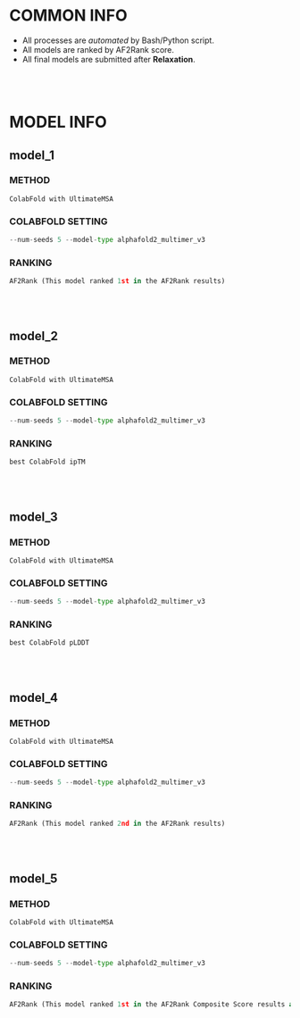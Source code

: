 # COMMON INFO
* All processes are *automated* by Bash/Python script.
* All models are ranked by AF2Rank score.
* All final models are submitted after **Relaxation**.
<br/>
<br/>

# MODEL INFO
## model_1
### METHOD
    ColabFold with UltimateMSA
### COLABFOLD SETTING
```python
--num-seeds 5 --model-type alphafold2_multimer_v3
```
### RANKING
```python
AF2Rank (This model ranked 1st in the AF2Rank results)
```
<br/>
<br/>

## model_2
### METHOD
    ColabFold with UltimateMSA
### COLABFOLD SETTING
```python
--num-seeds 5 --model-type alphafold2_multimer_v3
```
### RANKING
```python
best ColabFold ipTM
```
<br/>
<br/>

## model_3
### METHOD
    ColabFold with UltimateMSA
### COLABFOLD SETTING
```python
--num-seeds 5 --model-type alphafold2_multimer_v3
```
### RANKING
```python
best ColabFold pLDDT
```
<br/>
<br/>

## model_4
### METHOD
    ColabFold with UltimateMSA
### COLABFOLD SETTING
```python
--num-seeds 5 --model-type alphafold2_multimer_v3
```
### RANKING
```python
AF2Rank (This model ranked 2nd in the AF2Rank results)
```
<br/>
<br/>

## model_5
### METHOD
    ColabFold with UltimateMSA
### COLABFOLD SETTING
```python
--num-seeds 5 --model-type alphafold2_multimer_v3
```
### RANKING
```python
AF2Rank (This model ranked 1st in the AF2Rank Composite Score results and 4th in the AF2Rank Custom Score results)
```
<br/>
<br/>
